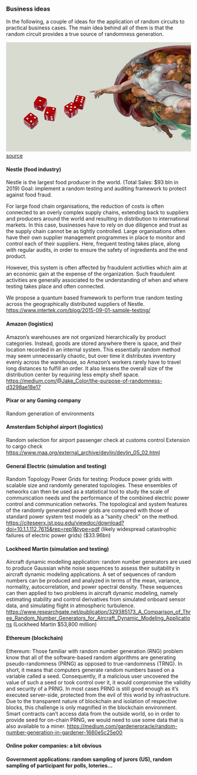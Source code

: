 ### Business ideas 
In the following, a couple of ideas for the application of random circuits to practical business cases. 
The main idea behind all of them is that the random circuit provides a true source of randomness generation.

![CDL 2020 Cohort Project](../Week1_Trapped_Ions/img/machine-rng.jpg)
[source](https://www.insidescience.org/news/randomness-machine)

#### Nestle (food industry)
Nestle is the largest food producer in the world. (Total Sales: $93 bln in 2019)
Goal: implement a random testing and auditing framework to protect against food fraud.

For large food chain organisations, the reduction of costs is often connected to an overly complex supply chains, 
extending back to suppliers and producers around the world and resulting in distribution to international markets. 
In this case, businesses have to rely on due diligence and trust as the supply chain cannot be as tightly controlled. 
Large organisations often have their own supplier management programmes in place to monitor and control each of their suppliers. 
Here, frequent testing takes place, along with regular audits, in order to ensure the safety of ingredients and the end product.

However, this system is often affected by fraudulent activities which aim at an economic gain at the expense of the organization.
Such fraudulent activities are generally associated to the understanding of when and where testing takes place and often connected.

We propose a quantum based framework to perform true random testing across the geographically distributed suppliers of Nestle.   
https://www.intertek.com/blog/2015-09-01-sample-testing/

#### Amazon (logistics) 
Amazon’s warehouses are not organized hierarchically by product categories. Instead, goods are stored anywhere there is space, and their location recorded in an internal system.
This essentially random method may seem unnecessarily chaotic, but over time it distributes inventory evenly across the warehouse, so Amazon’s workers rarely have to travel long distances to fulfill an order. It also lessens the overall size of the distribution center by requiring less empty shelf space.
https://medium.com/@Jake_Color/the-purpose-of-randomness-d3298ae18e17

#### Pixar or any Gaming company  
Random generation of environments

#### Amsterdam Schiphol airport (logistics)
Random selection for airport passenger check at customs control
Extension to cargo check
https://www.maa.org/external_archive/devlin/devlin_05_02.html

#### General Electric (simulation and testing)
Random Topology Power Grids for testing: Produce power grids with scalable size and randomly generated topologies. These ensembles of networks can then be used as a statistical tool to study the scale of communication needs and the performance of the combined electric power control and communication networks. The topological and system features of the randomly generated power grids are compared with those of standard power system test models as a “sanity check” on the method. 
https://citeseerx.ist.psu.edu/viewdoc/download?doi=10.1.1.112.7615&rep=rep1&type=pdf
(likely widespread catastrophic failures of electric power grids)
($33.96bn)

#### Lockheed Martin (simulation and testing)
Aircraft dynamic modelling application: random number generators are used to produce Gaussian white noise sequences to assess their suitability in aircraft dynamic modeling applications. A set of sequences of random numbers can be produced and analyzed in terms of the mean, variance, normality, autocorrelation, and power spectral density. These sequences can then applied to two problems in aircraft dynamic modeling, namely estimating stability and control derivatives from simulated onboard sensor data, and simulating flight in atmospheric turbulence. 
 https://www.researchgate.net/publication/329385173_A_Comparison_of_Three_Random_Number_Generators_for_Aircraft_Dynamic_Modeling_Applications 
(Lockheed Martin	$53,800 million)

#### Ethereum (blockchain)
Ethereum: Those familiar with random number generation (RNG) problem know that all of the software-based random algorithms are generating pseudo-randomness (PRNG) as opposed to true-randomness (TRNG). In short, it means that computers generate random numbers based on a variable called a seed. Consequently, if a malicious user uncovered the value of such a seed or took control over it, it would compromise the validity and security of a PRNG. In most cases PRNG is still good enough as it’s executed server-side, protected from the evil of this world by infrastructure.
Due to the transparent nature of blockchain and isolation of respective blocks, this challenge is only magnified in the blockchain environment. Smart contracts can’t access data from the outside world, so in order to provide seed for on-chain PRNG, we would need to use some data that is also available to a miner.
https://medium.com/gardeneroracle/random-number-generation-in-gardener-1660e5c25e00

#### Online poker companies: a bit obvious

#### Government applications: random sampling of jurors (US), random sampling of participant for polls, loteries...
